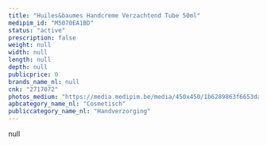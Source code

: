 ```yaml
---
title: "Huiles&baumes Handcreme Verzachtend Tube 50ml"
medipim_id: "M5070EA1BD"
status: "active"
prescription: false
weight: null
width: null
length: null
depth: null
publicprice: 0
brands_name_nl: null
cnk: "2717072"
photos_medium: "https://media.medipim.be/media/450x450/1b6289863f6653da0520b1b5d45f3dfc41068643.jpg"
apbcategory_name_nl: "Cosmetisch"
publiccategory_name_nl: "Handverzorging"
---
```

null
